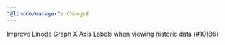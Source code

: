 ```yaml
---
"@linode/manager": Changed
---
```


Improve Linode Graph X Axis Labels when viewing historic data ([#10186](https://github.com/linode/manager/pull/10186))
